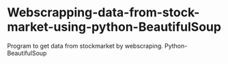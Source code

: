 # Webscrapping-data-from-stock-market-using-python-BeautifulSoup
Program to get data from stockmarket by webscraping. Python-BeautifulSoup
